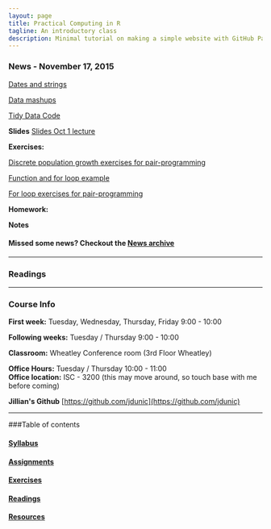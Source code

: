 ```yaml
---
layout: page
title: Practical Computing in R
tagline: An introductory class
description: Minimal tutorial on making a simple website with GitHub Pages
---
```


### News - November 17, 2015

[Dates and strings](pages/dates_and_strings.html)

[Data mashups](pages/data_mashups.html)

[Tidy Data Code](pages/nov_3.html)

**Slides** [Slides Oct 1 lecture](pages/slides/Oct1.pptx)

**Exercises:** 

[Discrete population growth exercises for pair-programming](pages/discrete_population_exercise.html)

[Function and for loop example](pages/function_loop_examples.html)

[For loop exercises for pair-programming](pages/for_loops_inclass_exercises.html)

**Homework:** 

**Notes**  


#### Missed some news? Checkout the [News archive](pages/news_archive.html)
--------------------------------------------------------------------------------

### Readings 








------------------------------------------------------------------------------

### Course Info

**First week:** Tuesday, Wednesday, Thursday, Friday 9:00 - 10:00

**Following weeks:** Tuesday / Thursday 9:00 - 10:00

**Classroom:** Wheatley Conference room (3rd Floor Wheatley)

**Office Hours:** Tuesday / Thursday 10:00 - 11:00  
**Office location:** ISC - 3200 (this may move around, so touch base with me before coming)  

**Jillian's Github** [https://github.com/jdunic](https://github.com/jdunic)

------------------------------------------------------------------------------

###Table of contents

#### [Syllabus](pages/syllabus.html)

#### [Assignments](pages/assignments.html)

#### [Exercises](pages/exercises.html)

#### [Readings](pages/readings.html)

#### [Resources](pages/resources.html)





